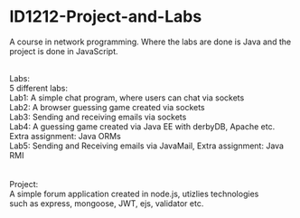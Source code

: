 # ID1212-Project-and-Labs

A course in network programming. Where the labs are done is Java
and the project is done in JavaScript.<br/>
<br/>

Labs:<br/>
5 different labs:<br/>
Lab1: A simple chat program, where users can chat via sockets<br/>
Lab2: A browser guessing game created via sockets<br/>
Lab3: Sending and receiving emails via sockets<br/>
Lab4: A guessing game created via Java EE with derbyDB, Apache etc. Extra assignment: Java ORMs<br/>
Lab5: Sending and Receiving emails via JavaMail, Extra assignment: Java RMI<br/>
<br/>
<br/>
Project: <br/>
A simple forum application created in node.js, utizlies technologies<br/>
such as express, mongoose, JWT, ejs, validator etc.<br/>
